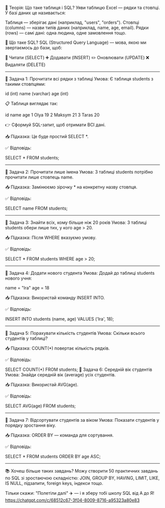 📘 Теорія: Що таке таблиця і SQL?
Уяви таблицю Excel — рядки та стовпці.
У базі даних це називається:

Таблиця — зберігає дані (наприклад, "users", "orders").
Стовпці (columns) — назви типів даних (наприклад, name, age, email).
Рядки (rows) — самі дані: одна людина, одне замовлення тощо.

🔧 Що таке SQL?
SQL (Structured Query Language) — мова, якою ми звертаємось до бази, щоб:

🧠 Читати (SELECT)
➕ Додавати (INSERT)
✏️ Оновлювати (UPDATE)
❌ Видаляти (DELETE)

--------------------------------------------

🧪 Задача 1: Прочитати всі рядки з таблиці
Умова:
Є таблиця students з такими стовпцями:

id (int)
name (varchar)
age (int)

📋 Таблиця виглядає так:

id	name	age
1	Olya	19
2	Maksym	21
3	Taras	20

👉 Сформуй SQL-запит, щоб отримати ВСІ дані.

📥 Підказка:
Це буде простий SELECT *.

✅ Відповідь:

SELECT * FROM students;

--------------------------------------------

🧪 Задача 2: Прочитати лише імена
Умова:
З таблиці students потрібно прочитати лише стовпець name.

📥 Підказка:
Замінюємо зірочку * на конкретну назву стовпця.

✅ Відповідь:

SELECT name FROM students;

--------------------------------------------

🧪 Задача 3: Знайти всіх, кому більше ніж 20 років
Умова:
З таблиці students обери лише тих, у кого age > 20.

📥 Підказка:
Після WHERE вказуємо умову.

✅ Відповідь:

SELECT * FROM students
WHERE age > 20;

--------------------------------------------

🧪 Задача 4: Додати нового студента
Умова:
Додай до таблиці students нового учня:

name = "Ira"
age = 18

📥 Підказка:
Використай команду INSERT INTO.

✅ Відповідь:

INSERT INTO students (name, age)
VALUES ('Ira', 18);

--------------------------------------------

🧪 Задача 5: Порахувати кількість студентів
Умова:
Скільки всього студентів у таблиці?

📥 Підказка:
COUNT(*) повертає кількість рядків.

✅ Відповідь:

SELECT COUNT(*) FROM students;
🧪 Задача 6: Середній вік студентів
Умова:
Знайди середній вік (average) усіх студентів.

📥 Підказка:
Використай AVG(age).

✅ Відповідь:

SELECT AVG(age) FROM students;

--------------------------------------------

🧪 Задача 7: Відсортувати студентів за віком
Умова:
Показати студентів у порядку зростання віку.

📥 Підказка:
ORDER BY — команда для сортування.

✅ Відповідь:

SELECT * FROM students
ORDER BY age ASC;

--------------------------------------------

📚 Хочеш більше таких завдань?
Можу створити 50 практичних завдань по SQL зі зростаючою складністю:
JOIN, GROUP BY, HAVING, LIMIT, LIKE, IS NULL, підзапити, foreign keys, індекси тощо.

Тільки скажи: "Полетіли далі" ✈️ — і я зберу тобі школу SQL від А до Я!
https://chatgpt.com/c/68512c67-3f04-8009-8716-a95323a80e83